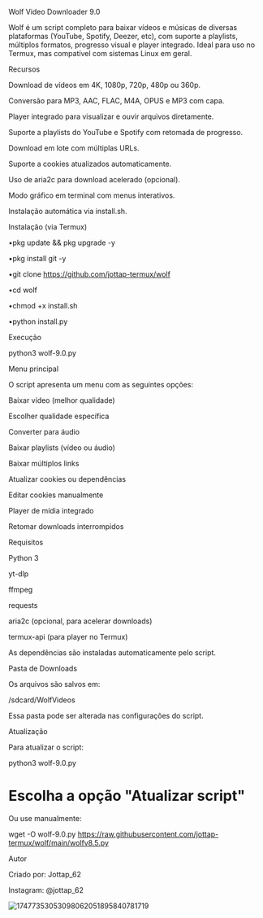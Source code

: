 Wolf Video Downloader 9.0

Wolf é um script completo para baixar vídeos e músicas de diversas plataformas (YouTube, Spotify, Deezer, etc), com suporte a playlists, múltiplos formatos, progresso visual e player integrado. Ideal para uso no Termux, mas compatível com sistemas Linux em geral.

Recursos

Download de vídeos em 4K, 1080p, 720p, 480p ou 360p.

Conversão para MP3, AAC, FLAC, M4A, OPUS e MP3 com capa.

Player integrado para visualizar e ouvir arquivos diretamente.

Suporte a playlists do YouTube e Spotify com retomada de progresso.

Download em lote com múltiplas URLs.

Suporte a cookies atualizados automaticamente.

Uso de aria2c para download acelerado (opcional).

Modo gráfico em terminal com menus interativos.

Instalação automática via install.sh.


Instalação (via Termux)

•pkg update && pkg upgrade -y

•pkg install git -y

•git clone https://github.com/jottap-termux/wolf

•cd wolf

•chmod +x install.sh

•python install.py

Execução

python3 wolf-9.0.py

Menu principal

O script apresenta um menu com as seguintes opções:

Baixar vídeo (melhor qualidade)

Escolher qualidade específica

Converter para áudio

Baixar playlists (vídeo ou áudio)

Baixar múltiplos links

Atualizar cookies ou dependências

Editar cookies manualmente

Player de mídia integrado

Retomar downloads interrompidos


Requisitos

Python 3

yt-dlp

ffmpeg

requests

aria2c (opcional, para acelerar downloads)

termux-api (para player no Termux)


As dependências são instaladas automaticamente pelo script.

Pasta de Downloads

Os arquivos são salvos em:

/sdcard/WolfVideos

Essa pasta pode ser alterada nas configurações do script.

Atualização

Para atualizar o script:

python3 wolf-9.0.py
# Escolha a opção "Atualizar script"

Ou use manualmente:

wget -O wolf-9.0.py https://raw.githubusercontent.com/jottap-termux/wolf/main/wolfv8.5.py

Autor

Criado por: Jottap_62

Instagram: @jottap_62

![17477353053098062051895840781719](https://github.com/user-attachments/assets/12feb846-3692-450b-b697-ddd9ec06eecb)

